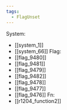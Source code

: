 ```yaml
---
tags:
  - FlagUnset
---
```

System:
- [[system_1]]
- [[system_66]]
Flag:
- [[flag_9480]]
- [[flag_9481]]
- [[flag_9479]]
- [[flag_9482]]
- [[flag_9478]]
- [[flag_9477]]
- [[flag_9476]]
Fn:
- [[r1204_function2]]
